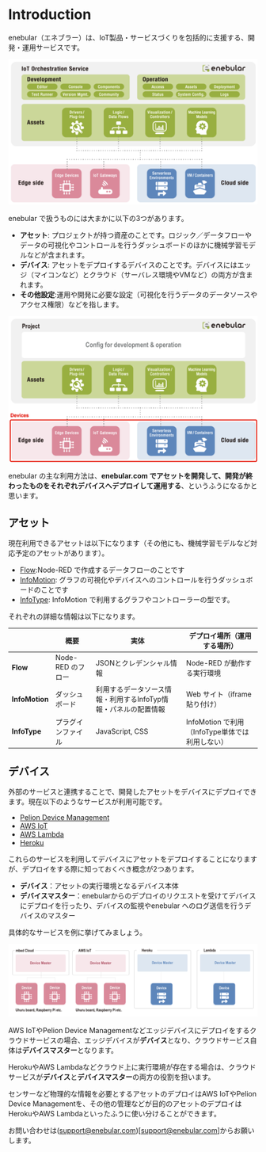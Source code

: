 # Introduction

enebular（エネブラー）は、IoT製品・サービスづくりを包括的に支援する、開発・運用サービスです。

![overview](image/Introduction/overview.png)

enebular で扱うものには大まかに以下の3つがあります。

-   **アセット**: プロジェクトが持つ資産のことです。ロジック／データフローやデータの可視化やコントロールを行うダッシュボードのほかに機械学習モデルなどが含まれます。
-   **デバイス**: アセットをデプロイするデバイスのことです。デバイスにはエッジ（マイコンなど）とクラウド（サーバレス環境やVMなど）の両方が含まれます。
-   **その他設定**:運用や開発に必要な設定（可視化を行うデータのデータソースやアクセス権限）などを指します。

![devices](image/Introduction/devices.png)

enebular の主な利用方法は、**enebular.com
でアセットを開発して、開発が終わったものをそれぞれデバイスへデプロイして運用する**、というふうになるかと思います。

## アセット

現在利用できるアセットは以下になります（その他にも、機械学習モデルなど対応予定のアセットがあります）。

- [Flow](https://docs.enebular.com/ja/Flows/Introduction.html):Node-RED で作成するデータフローのことです
- [InfoMotion](https://docs.enebular.com/ja/InfoMotion/Introduction.html): グラフの可視化やデバイスへのコントロールを行うダッシュボードのことです
- [InfoType](https://docs.enebular.com/ja/InfoMotion/InfoTypeIntroduction.html): InfoMotion で利用するグラフやコントローラーの型です。

それぞれの詳細な情報は以下になります。

| | 概要 | 実体 | デプロイ場所（運用する場所） |
|---|---|---|---|
| **Flow** | Node-RED のフロー | JSONとクレデンシャル情報 | Node-RED が動作する実行環境 |
| **InfoMotion** | ダッシュボード | 利用するデータソース情報・利用するInfoTyp情報・パネルの配置情報 | Web サイト（iframe貼り付け） |
| **InfoType** | プラグインファイル | JavaScript, CSS | InfoMotion で利用（InfoType単体では利用しない）|

## デバイス

外部のサービスと連携することで、開発したアセットをデバイスにデプロイできます。現在以下のようなサービスが利用可能です。

- [Pelion Device Management](https://cloud.mbed.com/)
- [AWS IoT](https://aws.amazon.com/jp/iot/)
- [AWS Lambda](https://aws.amazon.com/jp/lambda/)
- [Heroku](https://www.heroku.com/home)

これらのサービスを利用してデバイスにアセットをデプロイすることになりますが、デプロイをする際に知っておくべき概念が2つあります。

- **デバイス**：アセットの実行環境となるデバイス本体
- **デバイスマスター**：enebularからのデプロイのリクエストを受けてデバイスにデプロイを行ったり、デバイスの監視やenebular へのログ送信を行うデバイスのマスター

具体的なサービスを例に挙げてみましょう。

![example](image/Introduction/example.png)

AWS IoTやPelion Device Managementなどエッジデバイスにデプロイをするクラウドサービスの場合、エッジデバイスが**デバイス**となり、クラウドサービス自体は**デバイスマスター**となります。

HerokuやAWS Lambdaなどクラウド上に実行環境が存在する場合は、クラウドサービスが**デバイス**と**デバイスマスター**の両方の役割を担います。

センサーなど物理的な情報を必要とするアセットのデプロイはAWS IoTやPelion Device Managementを、その他の管理などが目的のアセットのデプロイはHerokuやAWS Lambdaといったふうに使い分けることができます。

お問い合わせは(support@enebular.com)[support@enebular.com]からお願いします。
